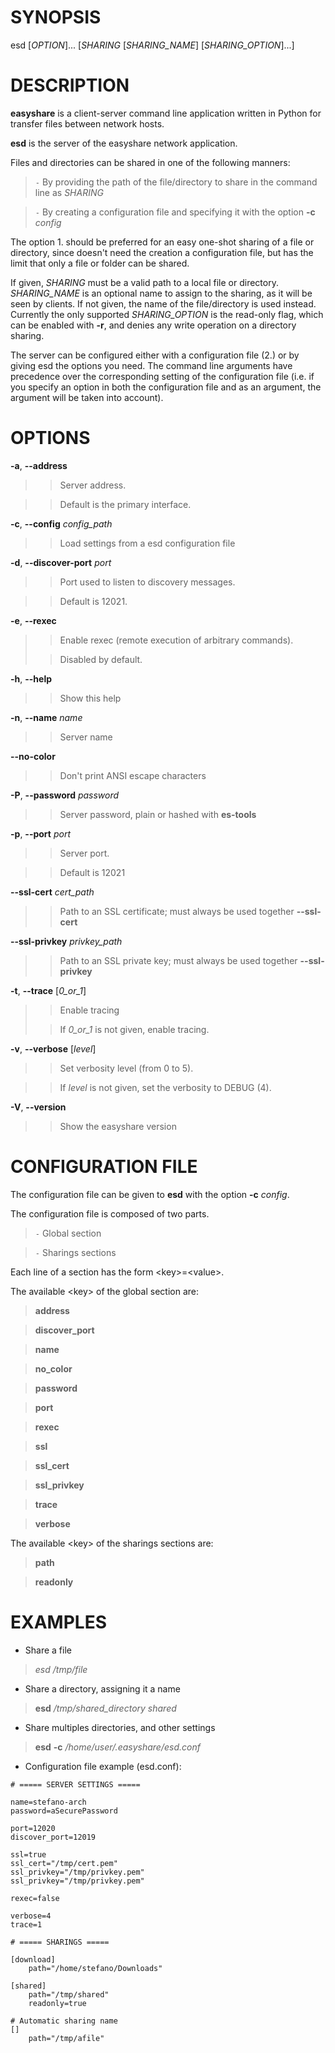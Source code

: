 # SYNOPSIS

esd [*OPTION*]... [*SHARING* [*SHARING_NAME*] [*SHARING_OPTION*]...]

# DESCRIPTION
**easyshare** is a client-server command line application written in Python for transfer files between network hosts.  

**esd** is the server of the easyshare network application.

Files and directories can be shared in one of the following manners:
> `-` By providing the path of the file/directory to share in the command line as *SHARING*

> `-` By creating a configuration file and specifying it with the option **-c** *config*

The option 1. should be preferred for an easy one-shot sharing of a file or 
directory, since doesn't need the creation a configuration file, but has the 
limit that only a file or folder can be shared.

If given, *SHARING* must be a valid path to a local file or directory.
*SHARING_NAME* is an optional name to assign to the sharing, as it will 
be seen by clients. If not given, the name of the file/directory is used instead.
Currently the only supported *SHARING_OPTION* is the read-only flag, which can be 
enabled with **-r**, and denies any write operation on a directory sharing.

The server can be configured either with a configuration file (2.) or by 
giving esd the options you need. The command line arguments have precedence 
over the corresponding setting of the configuration file (i.e. if you specify 
an option in both the configuration file and as an argument, 
the argument will be taken into account).

# OPTIONS

**-a**, **--address**  
>> Server address.

>> Default is the primary interface.

**-c**, **--config** *config_path*
>> Load settings from a esd configuration file

**-d**, **--discover-port** *port*
>> Port used to listen to discovery messages.

>> Default is 12021.
>
**-e**, **--rexec**
>> Enable rexec (remote execution of arbitrary commands). 
>
>> Disabled by default.

**-h**, **--help**
>> Show this help

**-n**, **--name** *name*
>> Server name

**--no-color**                    
>> Don't print ANSI escape characters

**-P**, **--password** *password*
>> Server password, plain or hashed with **es-tools**

**-p**, **--port** *port*
>> Server port.

>> Default is 12021

**--ssl-cert** *cert_path*         
>> Path to an SSL certificate; must always be used together **--ssl-cert**

**--ssl-privkey** *privkey_path*
>> Path to an SSL private key; must always be used together **--ssl-privkey**

**-t**, **--trace** [*0_or_1*]
>> Enable tracing
>
>> If *0_or_1* is not given, enable tracing.

**-v**, **--verbose** [*level*]   
>> Set verbosity level (from 0 to 5).

>> If *level* is not given, set the verbosity to DEBUG (4).

**-V**, **--version**                 
>> Show the easyshare version

# CONFIGURATION FILE

The configuration file can be given to **esd** with the option **-c** *config*.

The configuration file is composed of two parts.
> `-` Global section

> `-` Sharings sections

Each line of a section has the form \<key\>=\<value\>.

The available \<key\> of the global section are:
> **address**

> **discover_port**

> **name**

> **no_color**

> **password**

> **port**

> **rexec**

> **ssl**

> **ssl_cert**

> **ssl_privkey**

> **trace**

> **verbose**

The available \<key\> of the sharings sections are:
> **path**

> **readonly**


# EXAMPLES

- Share a file
> *esd* */tmp/file*

- Share a directory, assigning it a name
> **esd**  */tmp/shared_directory* *shared*

- Share multiples directories, and other settings
> **esd** **-c** */home/user/.easyshare/esd.conf*

- Configuration file example (esd.conf):
```
# ===== SERVER SETTINGS =====

name=stefano-arch
password=aSecurePassword

port=12020
discover_port=12019

ssl=true
ssl_cert="/tmp/cert.pem"
ssl_privkey="/tmp/privkey.pem"
ssl_privkey="/tmp/privkey.pem"

rexec=false

verbose=4
trace=1

# ===== SHARINGS =====

[download]
    path="/home/stefano/Downloads"

[shared]
    path="/tmp/shared"
    readonly=true

# Automatic sharing name
[]
    path="/tmp/afile"
```